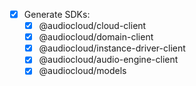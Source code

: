 - [x] Generate SDKs:
    - [x] @audiocloud/cloud-client
    - [x] @audiocloud/domain-client
    - [x] @audiocloud/instance-driver-client
    - [x] @audiocloud/audio-engine-client
    - [x] @audiocloud/models
